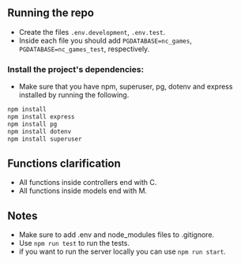 ## Running the repo

- Create the files `.env.development`, `.env.test`.
- Inside each file you should add `PGDATABASE=nc_games`, `PGDATABASE=nc_games_test`, respectively.

### Install the project's dependencies:

- Make sure that you have npm, superuser, pg, dotenv and express installed by running the following.

```sh
npm install
npm install express
npm install pg
npm install dotenv
npm install superuser
```

## Functions clarification

- All functions inside controllers end with C.
- All functions inside models end with M.

## Notes

- Make sure to add .env and node_modules files to .gitignore.
- Use `npm run test` to run the tests.
- if you want to run the server locally you can use `npm run start`.
